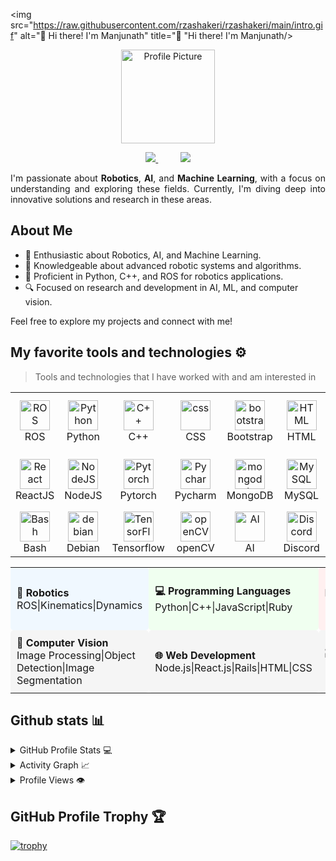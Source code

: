 <img src="https://raw.githubusercontent.com/rzashakeri/rzashakeri/main/intro.gif" alt="👋 Hi there! I'm Manjunath" title="👋 "Hi there! I'm Manjunath/>
<div align="justify">

<p align="center">
  <img src="https://github.com/Mkondamu.png" alt="Profile Picture" width="150" height="150">
</p>

<p align="center">
  <a href="https://www.linkedin.com/in/your-linkedin-profile">
    <img src="https://img.shields.io/badge/Linkedin-%231DA1F2.svg?style=for-the-badge&logo=Linkedin&logoColor=white">
  </a>
  &nbsp;&nbsp;&nbsp;&nbsp;&nbsp;&nbsp;&nbsp;&nbsp;
  <a href="mailto:your-email@example.com">
    <img src="https://img.shields.io/badge/Email-D14836?style=for-the-badge&logo=gmail&logoColor=white">
  </a>
</p>


</div>
<p></p>
<p align="justify">
I'm passionate about <strong>Robotics</strong>, <strong>AI</strong>, and <strong>Machine Learning</strong>, with a focus on understanding and exploring these fields. Currently, I'm diving deep into innovative solutions and research in these areas.

## About Me

- 🔬 Enthusiastic about Robotics, AI, and Machine Learning.
- 🤖 Knowledgeable about advanced robotic systems and algorithms.
- 🌟 Proficient in Python, C++, and ROS for robotics applications.
- 🔍 Focused on research and development in AI, ML, and computer vision.

Feel free to explore my projects and connect with me!
</p>

## My favorite tools and technologies ⚙️

> Tools and technologies that I have worked with and am interested in
<table>
  <tr>
    <td align="center" width="96">
        <img src="https://skillicons.dev/icons?i=ros" width="48" height="48" alt="ROS" />
      <br>ROS
    </td>
    <td align="center"  width="96">
        <img src="https://skillicons.dev/icons?i=python" width="48" height="48" alt="Python" />
      <br>Python
    </td>
    <td align="center"  width="96">
        <img src="https://skillicons.dev/icons?i=cpp" width="48" height="48" alt="C++" />
      <br>C++
    </td>
    <td align="center" width="96">
        <img src="https://skillicons.dev/icons?i=css" width="48" height="48" alt="css" />
      <br>CSS
    </td>
    <td align="center"  width="96">
        <img src="https://skillicons.dev/icons?i=bootstrap" width="48" height="48" alt="bootstrap" />
      <br>Bootstrap
    </td>
    <td align="center" width="96">
        <img src="https://skillicons.dev/icons?i=html" width="48" height="48" alt="HTML" />
      <br>HTML
    </td>
        <td align="center" width="96">
        <img src="https://skillicons.dev/icons?i=ruby" width="48" height="48" alt="Ruby" />
      <br>Ruby
    </td>
        <td align="center" width="96">
        <img src="https://skillicons.dev/icons?i=rails" width="48" height="48" alt="Rails" />
      <br>Rails
    </td>
            <td align="center" width="96">
        <img src="https://skillicons.dev/icons?i=js" width="48" height="48" alt="Java Script" />
      <br>Java Script
    </td>
  </tr>
   <tr>
    <td align="center" width="96">
        <img src="https://skillicons.dev/icons?i=react" width="48" height="48" alt="React" />
      <br>ReactJS
    </td>
        <td align="center" width="96">
        <img src="https://skillicons.dev/icons?i=nodejs" width="48" height="48" alt="NodeJS" />
      <br>NodeJS
    </td>
            <td align="center" width="96">
        <img src="https://skillicons.dev/icons?i=pytorch" width="48" height="48" alt="Pytorch" />
      <br>Pytorch
    </td>
    <td align="center" width="96">
        <img src="https://skillicons.dev/icons?i=pycharm" width="48" height="48" alt="Pycharm" />
      <br>Pycharm
    </td>
    <td align="center" width="96">
        <img src="https://skillicons.dev/icons?i=mongodb" width="48" height="48" alt="mongodb" />
      <br>MongoDB
    </td>
    <td align="center" width="96">
        <img src="https://skillicons.dev/icons?i=mysql" width="48" height="48" alt="MySQL" />
      <br>MySQL
    </td>
    <td align="center" width="96">
        <img src="https://skillicons.dev/icons?i=vscode" width="48" height="48" alt="VS code" />
      <br>VS code
    </td>
    <td align="center" width="96">
        <img src="https://skillicons.dev/icons?i=ubuntu" width="48" height="48" alt="Ubuntu" />
      <br>Ubuntu
    </td>
    <td align="center" width="96">
        <img src="https://skillicons.dev/icons?i=linux" width="48" height="48" alt="Linux" />
      <br>Linux
    </td>
  </tr>
 <tr>
    <td align="center" width="96">
        <img src="https://skillicons.dev/icons?i=bash" width="48" height="48" alt="Bash" />
      <br>Bash
    </td>
    <td align="center" width="96">
        <img src="https://skillicons.dev/icons?i=debian" width="48" height="48" alt="debian" />
      <br>Debian
    </td>
       <td align="center" width="96">
        <img src="https://skillicons.dev/icons?i=tensorflow" width="48" height="48" alt="TensorFlow" />
      <br>Tensorflow
    </td>
       <td align="center" width="96">
        <img src="https://skillicons.dev/icons?i=opencv" width="48" height="48" alt="openCV" />
      <br>openCV
    </td>
       <td align="center" width="96">
        <img src="https://skillicons.dev/icons?i=ai" width="48" height="48" alt="AI" />
      <br>AI
    </td>
       <td align="center" width="96">
        <img src="https://skillicons.dev/icons?i=discord" width="48" height="48" alt="Discord" />
      <br>Discord
    </td>
       <td align="center" width="96">
        <img src="https://skillicons.dev/icons?i=gitlab" width="48" height="48" alt="GitLab" />
      <br>GitLab
    </td>
       <td align="center" width="96">
        <img src="https://skillicons.dev/icons?i=github&theme=light" width="48" height="48" alt="Github" />
      <br>Github
    </td>
       <td align="center" width="96">
        <img src="https://skillicons.dev/icons?i=git" width="48" height="48" alt="Git" />
      <br>Git
    </td>
 </tr>
</table>
<p align="center">
  <table>
    <tr>
      <td style="background-color:#f0f8ff; padding:10px; border-radius:5px; width:200px;">
        <strong>🤖 Robotics</strong><br>
        ROS|Kinematics|Dynamics
      </td>
      <td style="background-color:#f0fff0; padding:10px; border-radius:5px; width:200px;">
        <strong>💻 Programming Languages</strong><br>
        Python|C++|JavaScript|Ruby
      </td>
      <td style="background-color:#fff0f0; padding:10px; border-radius:5px; width:200px;">
        <strong>🧠 AI & Machine Learning</strong><br>
        NLP|RL|Neural Networks|AI|ML
      </td>
        <td style="background-color:#fff0f0; padding:10px; border-radius:5px; width:200px;">
        <strong>🖥️ Operating Systems</strong><br>
        Ubuntu|windows
      </td>
    </tr>
    <tr>
      <td style="background-color:#f5f5f5; padding:10px; border-radius:5px; width:200px;">
        <strong>📸 Computer Vision</strong><br>
        Image Processing|Object Detection|Image Segmentation
      </td>
      <td style="background-color:#f5f5f5; padding:10px; border-radius:5px; width:200px;">
        <strong>🌐 Web Development</strong><br>
        Node.js|React.js|Rails|HTML|CSS
      </td>
      <td style="background-color:#f5f5f5; padding:10px; border-radius:5px; width:200px;">
        <strong>🗃️ Databases</strong><br>
        MongoDB|MySQL
      </td>
      <td style="background-color:#f5f5f5; padding:10px; border-radius:5px; width:200px;">
        <strong>🔧Git Tools and Platforms</strong><br>
        Git|Github|Gitlab
      </td>
    </tr>
  </table>
</p>

## Github stats 📊

<details>
  <summary>GitHub Profile Stats 💻</summary>
  <br/>
    <a href="https://github.com/anuraghazra/github-readme-stats"><img alt="Manjunath's Github Stats" src="https://github-readme-stats.vercel.app/api/?username=Mkondamu&show_icons=true&count_private=true&theme=default&hide_border=true&bg_color=fff&title_color=00E676&icon_color=00E676" height="192px"/></a>
  <a href="https://github.com/anuraghazra/github-readme-stats"><img alt="Manjunath's Top Languages" src="https://github-readme-stats.vercel.app/api/top-langs/?username=Mkondamu&langs_count=8&layout=compact&theme=default&hide_border=true&bg_color=fff&title_color=000&icon_color=000&hide=Jupyter%20Notebook" height="192px"/></a>
  <br/>
</details>

<details>
  <summary>Activity Graph 📈</summary>
  <br/>

[![Ashutosh's github activity graph](https://github-readme-activity-graph.vercel.app/graph?username=Mkondamu&bg_color=ffffff&color=000000&line=04e61b&point=403d3d&area=true&hide_border=true)](https://github.com/ashutosh00710/github-readme-activity-graph)

</details>


<details>
  <summary>Profile Views 👁️</summary>
  <br/>
  <img src="https://komarev.com/ghpvc/?username=Mkondamu&label=PROFILE+VIEWS&style=for-the-badge&color=brightgreen">

</details>

## GitHub Profile Trophy 🏆

[![trophy](https://github-profile-trophy.vercel.app/?username=Mkondamu&row=1&margin-w=40)](https://github.com/ryo-ma/github-profile-trophy)
